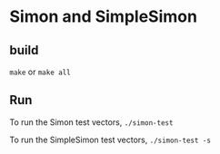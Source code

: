 # Simon and SimpleSimon
## build
`make` or `make all`
## Run
To run the Simon test vectors, `./simon-test`

To run the SimpleSimon test vectors, `./simon-test -s`